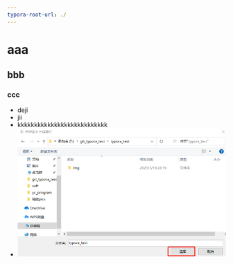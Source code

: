 ```yaml
---
typora-root-url: ./
---
```


# aaa

## bbb

### ccc

- deji
- jii
- kkkkkkkkkkkkkkkkkkkkkkkkkkk
- ![1626709143(1)](/img/1626709143(1).png)